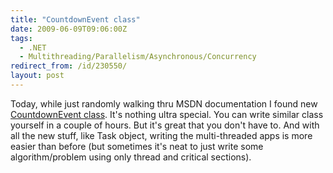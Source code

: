 ```yaml
---
title: "CountdownEvent class"
date: 2009-06-09T09:06:00Z
tags:
  - .NET
  - Multithreading/Parallelism/Asynchronous/Concurrency
redirect_from: /id/230550/
layout: post
---
```

Today, while just randomly walking thru MSDN documentation I found new [CountdownEvent class][1]. It's nothing ultra special. You can write similar class yourself in a couple of hours. But it's great that you don't have to. And with all the new stuff, like Task object, writing the multi-threaded apps is more easier than before (but sometimes it's neat to just write some algorithm/problem using only thread and critical sections).

[1]: http://msdn.microsoft.com/en-us/library/system.threading.countdownevent(VS.100).aspx
